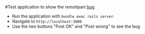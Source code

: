 #Test application to show the remotipart [bug](https://github.com/JangoSteve/remotipart/issues/89)

* Run the application with `bundle exec rails server`.
* Navigate to `http://localhost:3000`
* Use the two buttons "Post OK" and "Post wrong" to see the bug
